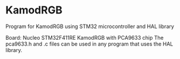 # KamodRGB
Program for KamodRGB using STM32 microcontroller and HAL library

Board: Nucleo STM32F411RE
KamodRGB with PCA9633 chip
The pca9633.h and .c files can be used in any program that uses the HAL library.
